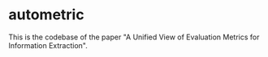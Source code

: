 # autometric
This is the codebase of the paper "A Unified View of Evaluation Metrics for Information Extraction".
